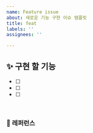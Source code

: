 ```yaml
---
name: Feature issue
about: 새로운 기능 구현 이슈 템플릿
title: feat
labels: ''
assignees: ''

---
```


## ✨ 구현 할 기능
- [ ] 
- [ ] 
- [ ] 

<br>

### 📕 레퍼런스
